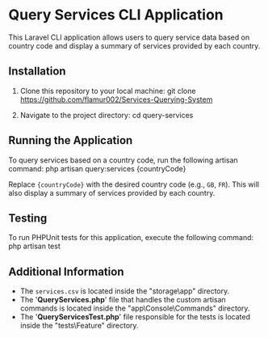 # Query Services CLI Application

This Laravel CLI application allows users to query service data based on country code and display a summary of services provided by each country.

## Installation

1. Clone this repository to your local machine:
git clone https://github.com/flamur002/Services-Querying-System

2. Navigate to the project directory:
cd query-services

## Running the Application

To query services based on a country code, run the following artisan command:
php artisan query:services {countryCode}

Replace `{countryCode}` with the desired country code (e.g., `GB`, `FR`).
This will also display a summary of services provided by each country.


## Testing

To run PHPUnit tests for this application, execute the following command:
php artisan test


## Additional Information

- The `services.csv` is located inside the "storage\app" directory.
- The '**QueryServices.php**' file that handles the custom artisan commands is located inside the "app\Console\Commands" directory.
- The '**QueryServicesTest.php**' file responsible for the tests is located inside the "tests\Feature" directory.



